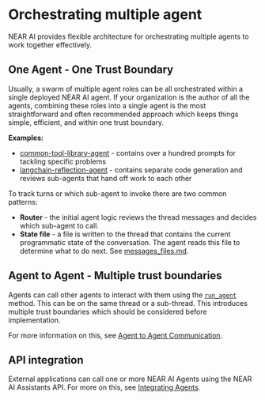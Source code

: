 # Orchestrating multiple agent

NEAR AI provides flexible architecture for orchestrating multiple agents to work together effectively.

## One Agent - One Trust Boundary

Usually, a swarm of multiple agent roles can be all orchestrated within a single deployed NEAR AI agent. If your organization is the author of all the agents, combining these roles into a single agent is the most straightforward and often recommended approach which keeps things simple, efficient, and within one trust boundary.

**Examples:**

 * [common-tool-library-agent](https://github.com/nearai/official-agents/tree/main/common-tool-library) - contains 
    over a hundred prompts for tackling specific problems
 * [langchain-reflection-agent](https://app.near.ai/agents/snpark.near/example_langgraph_reflection_agent/latest/source) - 
    contains separate code generation and reviews sub-agents that hand off work to each other

To track turns or which sub-agent to invoke there are two common patterns:

 * **Router** - the initial agent logic reviews the thread messages and decides which sub-agent to call.
 * **State file** - a file is written to the thread that contains the current programmatic state of the conversation. 
    The agent reads this file to determine what to do next. See [messages_files.md](../env/messages_files.md).

## Agent to Agent - Multiple trust boundaries

Agents can call other agents to interact with them using the [`run_agent`](../../api.md#nearai.shared.inference_client.InferenceClient.run_agent) method.
This can be on the same thread or a sub-thread. This introduces multiple trust boundaries which should be considered before implementation.

For more information on this, see [Agent to Agent Communication](./agent_to_agent.md).

## API integration

External applications can call one or more NEAR AI Agents using the NEAR AI Assistants API. For more on this, see [Integrating Agents](../integration.md).
